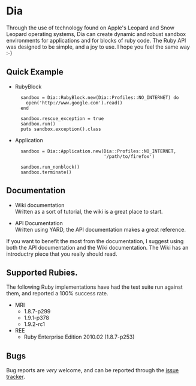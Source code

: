 # Dia  
Through the use of technology found on Apple's Leopard and Snow Leopard 
operating systems, Dia can create dynamic and robust sandbox environments 
for applications and for blocks of ruby code. The Ruby API was designed to be 
simple, and a joy to use. I hope you feel the same way :-)

## Quick Example

* RubyBlock

        sandbox = Dia::RubyBlock.new(Dia::Profiles::NO_INTERNET) do
          open('http://www.google.com').read()
        end

        sandbox.rescue_exception = true
        sandbox.run()
        puts sandbox.exception().class

* Application

        sandbox = Dia::Application.new(Dia::Profiles::NO_INTERNET,
                                       '/path/to/firefox')

        sandbox.run_nonblock() 
        sandbox.terminate()

## Documentation

* Wiki documentation  
  Written as a sort of tutorial, the wiki is a great place to start.

* API Documentation  
  Written using YARD, the API documentation makes a great reference.

If you want to benefit the most from the documentation, I suggest using both 
the API documentation and the Wiki documentation. The Wiki has an introductry 
piece that you really should read.

## Supported Rubies.

The following Ruby implementations have had the test suite run against them, and
reported a 100% success rate.

* MRI
  * 1.8.7-p299
  * 1.9.1-p378
  * 1.9.2-rc1    
* REE
  * Ruby Enterprise Edition 2010.02 (1.8.7-p253)

## Bugs  
Bug reports are _very_ welcome, and can be reported through the
[issue tracker](http://github.com/robgleeson/dia/issues).


